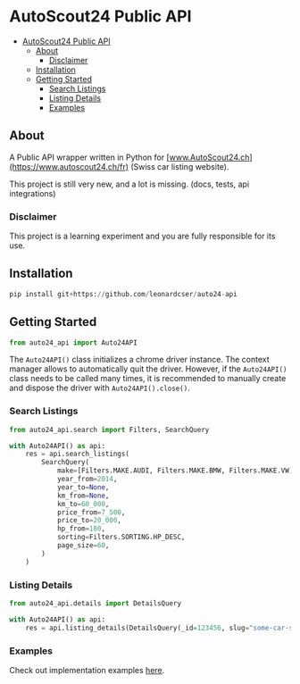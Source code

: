 # AutoScout24 Public API

-   [AutoScout24 Public API](#autoscout24-public-api)
    -   [About](#about)
        -   [Disclaimer](#disclaimer)
    -   [Installation](#installation)
    -   [Getting Started](#getting-started)
        -   [Search Listings](#search-listings)
        -   [Listing Details](#listing-details)
        -   [Examples](#examples)

## About

A Public API wrapper written in Python for [www.AutoScout24.ch](https://www.autoscout24.ch/fr) (Swiss car listing website).

This project is still very new, and a lot is missing. (docs, tests, api integrations)

### Disclaimer

This project is a learning experiment and you are fully responsible for its use.

## Installation

```python
pip install git+https://github.com/leonardcser/auto24-api
```

## Getting Started

```python
from auto24_api import Auto24API
```

The `Auto24API()` class initializes a chrome driver instance. The context manager allows to automatically quit the driver. However, if the `Auto24API()` class needs to be called many times, it is recommended to manually create and dispose the driver with `Auto24API().close()`.

### Search Listings

```python
from auto24_api.search import Filters, SearchQuery

with Auto24API() as api:
    res = api.search_listings(
        SearchQuery(
            make=[Filters.MAKE.AUDI, Filters.MAKE.BMW, Filters.MAKE.VW],
            year_from=2014,
            year_to=None,
            km_from=None,
            km_to=60_000,
            price_from=7_500,
            price_to=20_000,
            hp_from=180,
            sorting=Filters.SORTING.HP_DESC,
            page_size=60,
        )
    )

```

### Listing Details

```python
from auto24_api.details import DetailsQuery

with Auto24API() as api:
    res = api.listing_details(DetailsQuery(_id=123456, slug="some-car-slug"))

```

### Examples

Check out implementation examples [here](./examples/).
